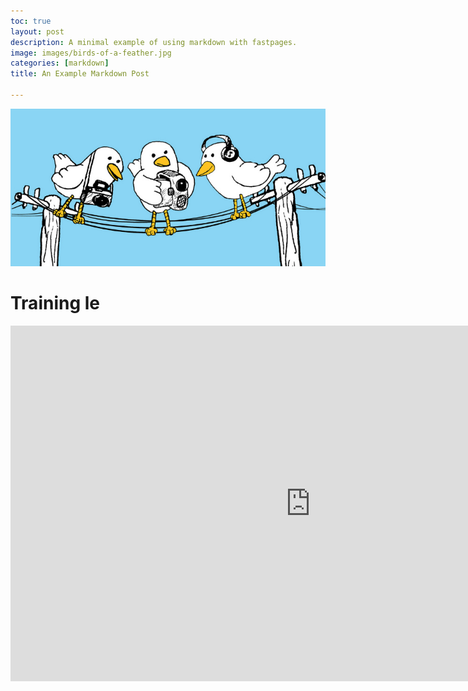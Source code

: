 ```yaml
---
toc: true
layout: post
description: A minimal example of using markdown with fastpages.
image: images/birds-of-a-feather.jpg
categories: [markdown]
title: An Example Markdown Post

---
```

![](https://github.com/howard-haowen/blog.ai/raw/master/images/birds-of-a-feather.jpg "Credit: blogs.lse.ac.uk")

# Training le


<iframe src="https://docs.google.com/presentation/d/e/2PACX-1vRzIAb2rdQHWSHOreVPJDz2oViOS9ybACd5mmjx-8TYBAuGbbhOSUHiW319fw5cu4xDreO2mCD8FcJd/embed?start=false&loop=false&delayms=3000" frameborder="0" width="960" height="569" allowfullscreen="true" mozallowfullscreen="true" webkitallowfullscreen="true"></iframe>
<!--stackedit_data:
eyJoaXN0b3J5IjpbNzkwMTg1NTU2LDY4MTcwOTk3Nl19
-->
